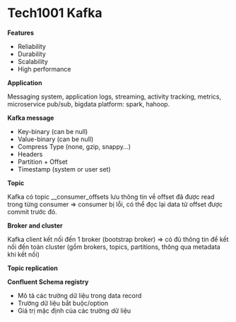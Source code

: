 # Tech1001 Kafka 

**Features**

- Reliability
- Durability
- Scalability
- High performance

**Application**

Messaging system, application logs, streaming, activity tracking, metrics, microservice pub/sub, bigdata platform: spark, hahoop.

**Kafka message**

+ Key-binary (can be null)
+ Value-binary (can be null)
+ Compress Type (none, gzip, snappy...)
+ Headers
+ Partition + Offset
+ Timestamp (system or user set)

**Topic**

Kafka có topic __consumer_offsets lưu thông tin về offset đã được read trong từng consumer => consumer bị lỗi, có thể đọc lại data từ offset được commit trước đó.

**Broker and cluster**

Kafka client kết nối đến 1 broker (bootstrap broker) => có đủ thông tin để kết nối đến toàn cluster (gồm brokers, topics, partitions, thông qua metadata khi kết nối)

**Topic replication**

**Confluent Schema registry**

- Mô tả các trường dữ liệu trong data record
- Trường dữ liệu bắt buộc/option
- Giá trị mặc định của các trường dữ liệu
